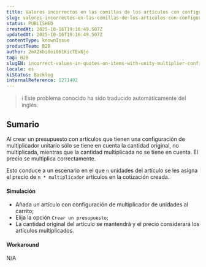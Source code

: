```yaml
---
title: Valores incorrectos en las comillas de los artículos con configuración de multiplicador unitario
slug: valores-incorrectos-en-las-comillas-de-los-articulos-con-configuracion-de-multiplicador-unitario
status: PUBLISHED
createdAt: 2025-10-16T19:16:49.507Z
updatedAt: 2025-10-16T19:16:49.507Z
contentType: knownIssue
productTeam: B2B
author: 2mXZkbi0oi061KicTExNjo
tag: B2B
slugEN: incorrect-values-in-quotes-on-items-with-unity-multiplier-configuration
locale: es
kiStatus: Backlog
internalReference: 1271492
---
```


>ℹ️ Este problema conocido ha sido traducido automáticamente del inglés.

## Sumario


Al crear un presupuesto con artículos que tienen una configuración de multiplicador unitario sólo se tiene en cuenta la cantidad original, no multiplicada, mientras que la cantidad multiplicada no se tiene en cuenta. El precio se multiplica correctamente.

Esto conduce a un escenario en el que `n` unidades del artículo se les asigna el precio de `n * multiplicador` artículos en la cotización creada.


#### Simulación



- Añada un artículo con configuración de multiplicador de unidades al carrito;
- Elija la opción `Crear un presupuesto`;
- La cantidad original del artículo se mantendrá y el precio considerará los artículos multiplicados.


#### Workaround


N/A



